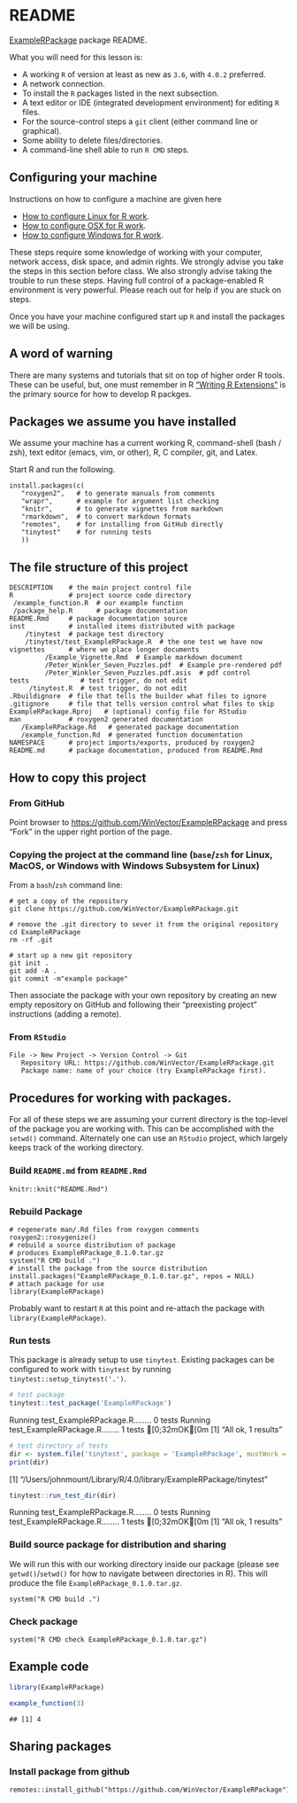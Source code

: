README
================

<!-- README.md is generated from README.Rmd. Please edit the .Rmd file, not the .md file. -->

[ExampleRPackage](https://github.com/WinVector/ExampleRPackage) package
README.

What you will need for this lesson is:

-   A working `R` of version at least as new as `3.6`, with `4.0.2`
    preferred.
-   A network connection.
-   To install the `R` packages listed in the next subsection.
-   A text editor or IDE (integrated development environment) for
    editing `R` files.
-   For the source-control steps a `git` client (either command line or
    graphical).
-   Some ability to delete files/directories.
-   A command-line shell able to run `R CMD` steps.

Configuring your machine
------------------------

Instructions on how to configure a machine are given here

-   [How to configure Linux for R
    work](https://github.com/WinVector/ExampleRPackage/blob/main/extras/setting_up_a_Linux_machine.md).
-   [How to configure OSX for R
    work](https://github.com/WinVector/ExampleRPackage/blob/main/extras/setting_up_a_MacOS_machine.md).
-   [How to configure Windows for R
    work](https://github.com/WinVector/ExampleRPackage/blob/main/extras/setting_up_a_Windows_machine.md).

These steps require some knowledge of working with your computer,
network access, disk space, and admin rights. We strongly advise you
take the steps in this section before class. We also strongly advise
taking the trouble to run these steps. Having full control of a
package-enabled R environment is very powerful. Please reach out for
help if you are stuck on steps.

Once you have your machine configured start up `R` and install the
packages we will be using.

A word of warning
-----------------

There are many systems and tutorials that sit on top of higher order R
tools. These can be useful, but, one must remember in R [“Writing R
Extensions”](https://cran.r-project.org/doc/manuals/R-exts.html) is the
primary source for how to develop R packges.

Packages we assume you have installed
-------------------------------------

We assume your machine has a current working R, command-shell (bash /
zsh), text editor (emacs, vim, or other), R, C compiler, git, and Latex.

Start R and run the following.

    install.packages(c(
       "roxygen2",   # to generate manuals from comments
       "wrapr",      # example for argument list checking
       "knitr",      # to generate vignettes from markdown
       "rmarkdown",  # to convert markdown formats
       "remotes",    # for installing from GitHub directly
       "tinytest"    # for running tests
       ))

The file structure of this project
----------------------------------

    DESCRIPTION    # the main project control file
    R              # project source code directory
     /example_function.R  # our example function
     /package_help.R      # package documentation
    README.Rmd     # package documentation source
    inst           # installed items distributed with package
        /tinytest  # package test directory
        /tinytest/test_ExampleRPackage.R  # the one test we have now
    vignettes      # where we place longer documents
             /Example_Vignette.Rmd  # Example markdown document
             /Peter_Winkler_Seven_Puzzles.pdf  # Example pre-rendered pdf
             /Peter_Winkler_Seven_Puzzles.pdf.asis  # pdf control
    tests             # test trigger, do not edit
         /tinytest.R  # test trigger, do not edit
    .Rbuildignore  # file that tells the builder what files to ignore
    .gitignore     # file that tells version control what files to skip
    ExampleRPackage.Rproj   # (optional) config file for RStudio
    man            # roxygen2 generated documentation
       /ExampleRPackage.Rd   # generated package documentation
       /example_function.Rd  # generated function documentation
    NAMESPACE      # project imports/exports, produced by roxygen2
    README.md      # package documentation, produced from README.Rmd

How to copy this project
------------------------

### From GitHub

Point browser to <https://github.com/WinVector/ExampleRPackage> and
press “Fork” in the upper right portion of the page.

### Copying the project at the command line (`base`/`zsh` for Linux, MacOS, or Windows with Windows Subsystem for Linux)

From a `bash`/`zsh` command line:

    # get a copy of the repository
    git clone https://github.com/WinVector/ExampleRPackage.git

    # remove the .git directory to sever it from the original repository
    cd ExampleRPackage
    rm -rf .git

    # start up a new git repository
    git init .
    git add -A .
    git commit -m"example package"

Then associate the package with your own repository by creating an new
empty repository on GitHub and following their “preexisting project”
instructions (adding a remote).

### From `RStudio`

    File -> New Project -> Version Control -> Git
       Repository URL: https://github.com/WinVector/ExampleRPackage.git
       Package name: name of your choice (try ExampleRPackage first).

Procedures for working with packages.
-------------------------------------

For all of these steps we are assuming your current directory is the
top-level of the package you are working with. This can be accomplished
with the `setwd()` command. Alternately one can use an `RStudio`
project, which largely keeps track of the working directory.

### Build `README.md` from `README.Rmd`

    knitr::knit("README.Rmd")

### Rebuild Package

    # regenerate man/.Rd files from roxygen comments
    roxygen2::roxygenize()
    # rebuild a source distribution of package
    # produces ExampleRPackage_0.1.0.tar.gz
    system("R CMD build .")
    # install the package from the source distribution
    install.packages("ExampleRPackage_0.1.0.tar.gz", repos = NULL)
    # attach package for use
    library(ExampleRPackage)

Probably want to restart `R` at this point and re-attach the package
with `library(ExampleRPackage)`.

### Run tests

This package is already setup to use `tinytest`. Existing packages can
be configured to work with `tinytest` by running
`tinytest::setup_tinytest('.')`.

``` r
# test package
tinytest::test_package('ExampleRPackage')
```

Running test\_ExampleRPackage.R…….. 0 tests Running
test\_ExampleRPackage.R…….. 1 tests \[0;32mOK\[0m \[1\] “All ok, 1
results”

``` r
# test directory of tests
dir <- system.file('tinytest', package = 'ExampleRPackage', mustWork = TRUE)
print(dir)
```

\[1\] “/Users/johnmount/Library/R/4.0/library/ExampleRPackage/tinytest”

``` r
tinytest::run_test_dir(dir)
```

Running test\_ExampleRPackage.R…….. 0 tests Running
test\_ExampleRPackage.R…….. 1 tests \[0;32mOK\[0m \[1\] “All ok, 1
results”

### Build source package for distribution and sharing

We will run this with our working directory inside our package (please
see `getwd()`/`setwd()` for how to navigate between directories in R).
This will produce the file `ExampleRPackage_0.1.0.tar.gz`.

    system("R CMD build .")

### Check package

    system("R CMD check ExampleRPackage_0.1.0.tar.gz")

Example code
------------

``` r
library(ExampleRPackage)

example_function(3)
```

    ## [1] 4

Sharing packages
----------------

### Install package from github

    remotes::install_github("https://github.com/WinVector/ExampleRPackage")
